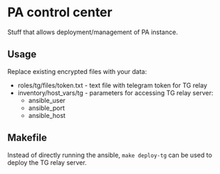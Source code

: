 # PA control center

Stuff that allows deployment/management of PA instance.

## Usage

Replace existing encrypted files with your data:

- roles/tg/files/token.txt - text file with telegram token for TG relay
- inventory/host_vars/tg - parameters for accessing TG relay server:
  - ansible_user
  - ansible_port
  - ansible_host

## Makefile

Instead of directly running the ansible, `make deploy-tg` can be used
to deploy the TG relay server.
